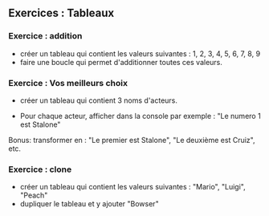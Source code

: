 ## Exercices : Tableaux

### Exercice : addition

* créer un tableau qui contient les valeurs suivantes : 1, 2, 3, 4, 5, 6, 7, 8, 9 
* faire une boucle qui permet d'additionner toutes ces valeurs.

### Exercice : Vos meilleurs choix

* créer un tableau qui contient 3 noms d'acteurs.
- Pour chaque acteur, afficher dans la console par exemple : "Le numero 1 est Stalone"

Bonus: transformer en : "Le premier est Stalone", "Le deuxième est Cruiz", etc.


### Exercice : clone

* créer un tableau qui contient les valeurs suivantes : "Mario", "Luigi", "Peach"
* dupliquer le tableau et y ajouter "Bowser"









